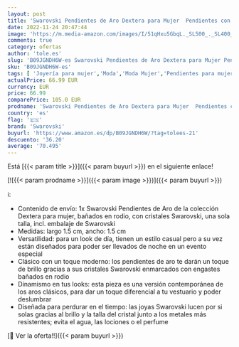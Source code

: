 ```yaml
---
layout: post
title: 'Swarovski Pendientes de Aro Dextera para Mujer  Pendientes con Cristales  en Baño de Rodio  Colección Dextera de Swarovski'
date: 2022-11-24 20:47:44
image: 'https://m.media-amazon.com/images/I/51qHxu5GbqL._SL500_._SL400_.jpg'
comments: true
category: ofertas
author: 'tole.es'
slug: 'B09JGNDH6W-es Swarovski Pendientes de Aro Dextera para Mujer Pendientes...'
sku: 'B09JGNDH6W-es'
tags: [ 'Joyería para mujer','Moda','Moda Mujer','Pendientes para mujer','swarovski','🇪🇸', ]
actualPrice: 66.99 EUR
currency: EUR
price: 66.99
comparePrice: 105.0 EUR
prodname: 'Swarovski Pendientes de Aro Dextera para Mujer  Pendientes con Cristales  en Baño de Rodio  Colección Dextera de Swarovski'
country: 'es'
flag: '🇪🇸'
brand: 'Swarovski'
buyurl: 'https://www.amazon.es/dp/B09JGNDH6W/?tag=tolees-21'
descuento: '36.20'
average: '70.495'
---
```


Está [{{< param title >}}]({{< param buyurl >}}) en el siguiente enlace!

[![{{< param prodname >}}]({{< param image >}})]({{< param buyurl >}})

ℹ️:

- Contenido de envío: 1x Swarovski Pendientes de Aro de la colección Dextera para mujer, bañados en rodio, con cristales Swarovski, una sola talla, incl. embalaje de Swarovski
- Medidas: largo 1.5 cm, ancho: 1.5 cm
- Versatilidad: para un look de día, tienen un estilo casual pero a su vez están diseñados para poder ser llevados de noche en un evento especial
- Clásico con un toque moderno: los pendientes de aro te darán un toque de brillo gracias a sus cristales Swarovski enmarcados con engastes bañados en rodio
- Dinamismo en tus looks: esta pieza es una versión contemporánea de los aros clásicos, para dar un toque diferencial a tu vestuario y poder deslumbrar
- Diseñada para perdurar en el tiempo: las joyas Swarovski lucen por si solas gracias al brillo y la talla del cristal junto a los metales más resistentes; evita el agua, las lociones o el perfume

[🛒 Ver la oferta!!]({{< param buyurl >}})
